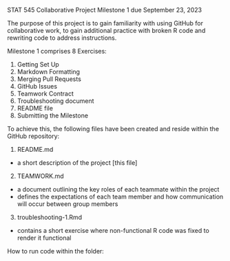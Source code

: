STAT 545 Collaborative Project
Milestone 1 due September 23, 2023

The purpose of this project is to gain familiarity with using GitHub for collaborative work, to gain additional practice with broken R code and rewriting code to address instructions.

Milestone 1 comprises 8 Exercises:
1. Getting Set Up
2. Markdown Formatting
3. Merging Pull Requests
4. GitHub Issues
5. Teamwork Contract
6. Troubleshooting document
7. README file
8. Submitting the Milestone

To achieve this, the following files have been created and reside within the GitHub repository:
1. README.md
 - a short description of the project [this file]
2. TEAMWORK.md
 - a document outlining the key roles of each teammate within the project
 - defines the expectations of each team member and how communication will occur between group members
3. troubleshooting-1.Rmd
 - contains a short exercise where non-functional R code was fixed to render it functional
 
How to run code within the folder:

